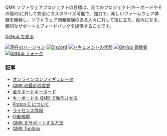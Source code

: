 QMK ソフトウェアプロジェクトの目標は、全てのプロジェクト(キーボードやその他の)に対して完全にカスタマイズ可能で、強力で、楽しいファームウェア体験を開発し、ソフトウェア開発経験のある人々に対して役に立ち、励みになる、親切なサポートとフィードバックを提供することです。

[<i class="fa fa-github" aria-hidden="true"></i> GitHub で見る](https://github.com/qmk/qmk_firmware)

[![現在のバージョン](https://img.shields.io/github/tag/qmk/qmk_firmware.svg)](https://github.com/qmk/qmk_firmware/tags)
[![Discord](https://img.shields.io/discord/440868230475677696.svg)](https://discord.gg/Uq7gcHh)
[![ドキュメントの状態](https://img.shields.io/badge/docs-ready-orange.svg)](https://docs.qmk.fm)
[![GitHub 貢献者](https://img.shields.io/github/contributors/qmk/qmk_firmware.svg)](https://github.com/qmk/qmk_firmware/pulse/monthly)
[![GitHub フォーク](https://img.shields.io/github/forks/qmk/qmk_firmware.svg?style=social&label=Fork)](https://github.com/qmk/qmk_firmware/)

### 記事

* [オンラインコンフィギュレータ](https://config.qmk.fm)
* [QMK の最近の変更](/ja/changes/)
* [全サポートキーボード](/keyboards/)
* [キーボードを QMK で動作させる](/ja/powered/)
* [Proton C について](/ja/proton-c/)
* [ライセンス情報](/ja/license/)
* [行動規範](/ja/coc/)
* [QMK をサポートする方法](/ja/support/)
* [QMK Toolbox](https://github.com/qmk/qmk_toolbox)

